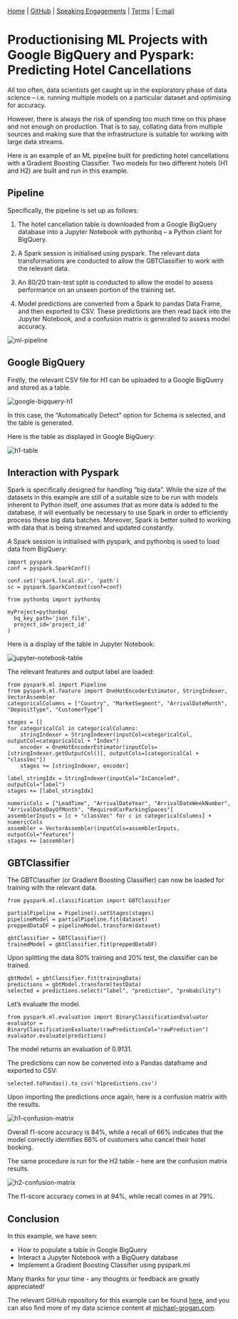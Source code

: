 [Home](https://mgcodesandstats.github.io/) |
[GitHub](https://github.com/mgcodesandstats) |
[Speaking Engagements](https://mgcodesandstats.github.io/speaking-engagements/) |
[Terms](https://mgcodesandstats.github.io/terms/) |
[E-mail](mailto:contact@michael-grogan.com)

# Productionising ML Projects with Google BigQuery and Pyspark: Predicting Hotel Cancellations

All too often, data scientists get caught up in the exploratory phase of data science – i.e. running multiple models on a particular dataset and optimising for accuracy.

However, there is always the risk of spending too much time on this phase and not enough on production. That is to say, collating data from multiple sources and making sure that the infrastructure is suitable for working with large data streams.

Here is an example of an ML pipeline built for predicting hotel cancellations with a Gradient Boosting Classifier. Two models for two different hotels (H1 and H2) are built and run in this example.

## Pipeline

Specifically, the pipeline is set up as follows:

1. The hotel cancellation table is downloaded from a Google BigQuery database into a Jupyter Notebook with pythonbq – a Python client for BigQuery.

2. A Spark session is initialised using pyspark. The relevant data transformations are conducted to allow the GBTClassifier to work with the relevant data.

3. An 80/20 train-test split is conducted to allow the model to assess performance on an unseen portion of the training set.

4. Model predictions are converted from a Spark to pandas Data Frame, and then exported to CSV. These predictions are then read back into the Jupyter Notebook, and a confusion matrix is generated to assess model accuracy.

![ml-pipeline](ml-pipeline.png)

## Google BigQuery

Firstly, the relevant CSV file for H1 can be uploaded to a Google BigQuery and stored as a table.

![google-bigquery-h1](google-bigquery-h1.png)

In this case, the “Automatically Detect” option for Schema is selected, and the table is generated.

Here is the table as displayed in Google BigQuery:

![h1-table](h1-table.png)

## Interaction with Pyspark

Spark is specifically designed for handling “big data”. While the size of the datasets in this example are still of a suitable size to be run with models inherent to Python itself, one assumes that as more data is added to the database, it will eventually be necessary to use Spark in order to efficiently process these big data batches. Moreover, Spark is better suited to working with data that is being streamed and updated constantly.

A Spark session is initialised with pyspark, and pythonbq is used to load data from BigQuery:

```
import pyspark
conf = pyspark.SparkConf()

conf.set('spark.local.dir', 'path')
sc = pyspark.SparkContext(conf=conf)

from pythonbq import pythonbq

myProject=pythonbq(
  bq_key_path='json_file',
  project_id='project_id'
)
```

Here is a display of the table in Jupyter Notebook:

![jupyter-notebook-table](jupyter-notebook-table.png)

The relevant features and output label are loaded:

```
from pyspark.ml import Pipeline
from pyspark.ml.feature import OneHotEncoderEstimator, StringIndexer, VectorAssembler
categoricalColumns = ["Country", "MarketSegment", "ArrivalDateMonth", "DepositType", "CustomerType"]

stages = []
for categoricalCol in categoricalColumns:
    stringIndexer = StringIndexer(inputCol=categoricalCol, outputCol=categoricalCol + "Index")
    encoder = OneHotEncoderEstimator(inputCols=[stringIndexer.getOutputCol()], outputCols=[categoricalCol + "classVec"])
    stages += [stringIndexer, encoder]

label_stringIdx = StringIndexer(inputCol="IsCanceled", outputCol="label")
stages += [label_stringIdx]

numericCols = ["LeadTime", "ArrivalDateYear", "ArrivalDateWeekNumber", "ArrivalDateDayOfMonth", "RequiredCarParkingSpaces"]
assemblerInputs = [c + "classVec" for c in categoricalColumns] + numericCols
assembler = VectorAssembler(inputCols=assemblerInputs, outputCol="features")
stages += [assembler]
```

## GBTClassifier

The GBTClassifier (or Gradient Boosting Classifier) can now be loaded for training with the relevant data.

```
from pyspark.ml.classification import GBTClassifier
  
partialPipeline = Pipeline().setStages(stages)
pipelineModel = partialPipeline.fit(dataset)
preppedDataDF = pipelineModel.transform(dataset)

gbtClassifier = GBTClassifier()
trainedModel = gbtClassifier.fit(preppedDataDF)
```

Upon splitting the data 80% training and 20% test, the classifier can be trained.

```
gbtModel = gbtClassifier.fit(trainingData)
predictions = gbtModel.transform(testData)
selected = predictions.select("label", "prediction", "probability")
```

Let’s evaluate the model.

```
from pyspark.ml.evaluation import BinaryClassificationEvaluator
evaluator = BinaryClassificationEvaluator(rawPredictionCol="rawPrediction")
evaluator.evaluate(predictions)
```

The model returns an evaluation of 0.9131.

The predictions can now be converted into a Pandas dataframe and exported to CSV:

```
selected.toPandas().to_csv('h1predictions.csv')
```

Upon importing the predictions once again, here is a confusion matrix with the results.

![h1-confusion-matrix](h1-confusion-matrix.png)

Overall f1-score accuracy is 84%, while a recall of 66% indicates that the model correctly identifies  66% of customers who cancel their hotel booking.

The same procedure is run for the H2 table – here are the confusion matrix results.

![h2-confusion-matrix](h2-confusion-matrix.png)

The f1-score accuracy comes in at 94%, while recall comes in at 79%.

## Conclusion

In this example, we have seen:

- How to populate a table in Google BigQuery
- Interact a Jupyter Notebook with a BigQuery database
- Implement a Gradient Boosting Classifier using pyspark.ml

Many thanks for your time - any thoughts or feedback are greatly appreciated!

The relevant GitHub repository for this example can be found [here](https://github.com/MGCodesandStats/hotel-modelling/tree/master/notebooks%20and%20datasets/spark), and you can also find more of my data science content at [michael-grogan.com](https://michael-grogan.com/).